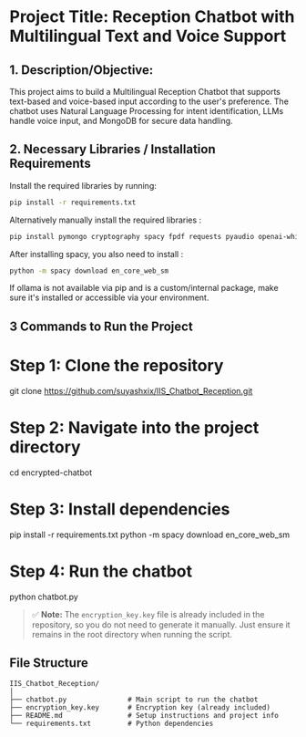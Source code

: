 # Project Title: Reception Chatbot with Multilingual Text and Voice Support

## 1. Description/Objective: 
This project aims to build a Multilingual Reception Chatbot that supports text-based and voice-based 
input according to the user's preference. The chatbot uses Natural Language Processing for intent identification, LLMs handle voice input, and MongoDB for secure data handling.

## 2. Necessary Libraries / Installation Requirements
Install the required libraries by running:

```bash
pip install -r requirements.txt
```

Alternatively manually install the required libraries :
```bash
pip install pymongo cryptography spacy fpdf requests pyaudio openai-whisper numpy
```
After installing spacy, you also need to install :
```bash
python -m spacy download en_core_web_sm
```
If ollama is not available via pip and is a custom/internal package, make sure it's installed or accessible
via your environment.

## 3 Commands to Run the Project

# Step 1: Clone the repository
git clone https://github.com/suyashxix/IIS_Chatbot_Reception.git

# Step 2: Navigate into the project directory
cd encrypted-chatbot

# Step 3: Install dependencies
pip install -r requirements.txt
python -m spacy download en_core_web_sm

# Step 4: Run the chatbot
python chatbot.py
> ✅ **Note:** The `encryption_key.key` file is already included in the repository, so you do not need to generate it manually. Just ensure it remains in the root directory when running the script.

## File Structure
```
IIS_Chatbot_Reception/
│
├── chatbot.py               # Main script to run the chatbot
├── encryption_key.key       # Encryption key (already included)
├── README.md                # Setup instructions and project info
└── requirements.txt         # Python dependencies
```


